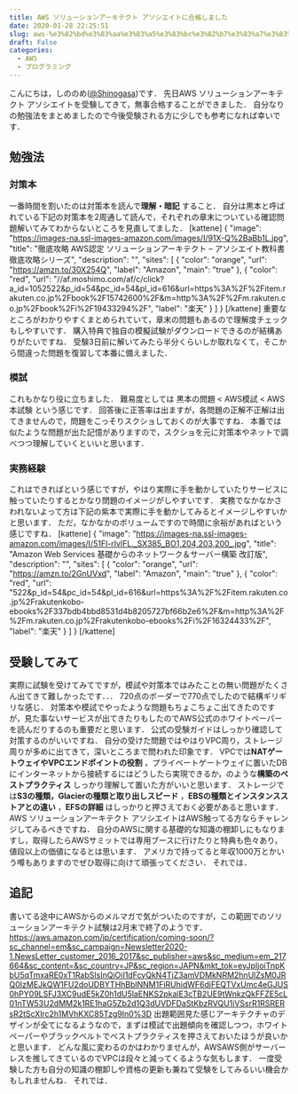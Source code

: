 ```yaml
---
title: AWS ソリューションアーキテクト アソシエイトに合格しました
date: 2020-01-28 22:25:51
slug: aws-%e3%82%bd%e3%83%aa%e3%83%a5%e3%83%bc%e3%82%b7%e3%83%a7%e3%83%b3%e3%82%a2%e3%83%bc%e3%82%ad%e3%83%86%e3%82%af%e3%83%88-%e3%82%a2%e3%82%bd%e3%82%b7%e3%82%a8%e3%82%a4%e3%83%88%e3%82%92%e5%8f%96
draft: False
categories:
  - AWS
  - プログラミング
---
```


こんにちは，しののめ([@Shinogasa](https://twitter.com/Shinogasa))です． 先日AWS ソリューションアーキテクト アソシエイトを受験してきて，無事合格することができました． 自分なりの勉強法をまとめましたので今後受験される方に少しでも参考になれば幸いです． 

## 勉強法

### 対策本

一番時間を割いたのは対策本を読んで**理解・暗記** すること． 自分は黒本と呼ばれている下記の対策本を2周通して読んで，それぞれの章末についている確認問題解いてみてわからないところを見直してました． [kattene] { "image": "https://images-na.ssl-images-amazon.com/images/I/91X-Q%2BaBb1L.jpg", "title": "徹底攻略 AWS認定 ソリューションアーキテクト – アソシエイト教科書 徹底攻略シリーズ", "description": "", "sites": [ { "color": "orange", "url": "https://amzn.to/30X254Q", "label": "Amazon", "main": "true" }, { "color": "red", "url": "//af.moshimo.com/af/c/click?a_id=1052522&p_id=54&pc_id=54&pl_id=616&url=https%3A%2F%2Fitem.rakuten.co.jp%2Fbook%2F15742600%2F&m=http%3A%2F%2Fm.rakuten.co.jp%2Fbook%2Fi%2F19433294%2F", "label": "楽天" } ] } [/kattene] 重要なところがわかりやすくまとめられていて，章末の問題もあるので理解度チェックもしやすいです． 購入特典で独自の模擬試験がダウンロードできるのが結構ありがたいですね． 受験3日前に解いてみたら半分くらいしか取れなくて，そこから間違った問題を復習して本番に備えました． 

### 模試

これもかなり役に立ちました． 難易度としては 黒本の問題 < AWS模試 < AWS本試験 という感じです． 回答後に正答率は出ますが，各問題の正解不正解は出てきませんので，問題をこっそりスクショしておくのが大事ですね． 本番では似たような問題が出た記憶がありますので，スクショを元に対策本やネットで調べつつ理解していくといいと思います． 

### 実務経験

これはできればという感じですが，やはり実際に手を動かしていたりサービスに触っていたりするとかなり問題のイメージがしやすいです． 実務でなかなかさわれないよって方は下記の紫本で実際に手を動かしてみるとイメージしやすいかと思います． ただ，なかなかのボリュームですので時間に余裕があればという感じですね． [kattene] { "image": "https://images-na.ssl-images-amazon.com/images/I/51Fl-rIvlFL._SX385_BO1,204,203,200_.jpg", "title": "Amazon Web Services 基礎からのネットワーク＆サーバー構築 改訂版", "description": "", "sites": [ { "color": "orange", "url": "https://amzn.to/2GnUVxd", "label": "Amazon", "main": "true" }, { "color": "red", "url": "522&p_id=54&pc_id=54&pl_id=616&url=https%3A%2F%2Fitem.rakuten.co.jp%2Frakutenkobo-ebooks%2F337bdb4bbd8531d4b8205727bf66b2e6%2F&m=http%3A%2F%2Fm.rakuten.co.jp%2Frakutenkobo-ebooks%2Fi%2F16324433%2F", "label": "楽天" } ] } [/kattene] 

## 受験してみて

実際に試験を受けてみてですが，模試や対策本ではみたことの無い問題がたくさん出てきて難しかったです．．． 720点のボーダーで770点でしたので結構ギリギリな感じ． 対策本や模試でやったような問題もちょこちょこ出てきたのですが，見た事ないサービスが出てきたりもしたのでAWS公式のホワイトペーパーを読んだりするのも重要だと思います． 公式の受験ガイドはしっかり確認して対策するのがいいですね． 自分の受けた問題ではやはりVPC周り，ストレージ周りが多めに出てきて，深いところまで問われた印象です． VPCでは**NATゲートウェイやVPCエンドポイントの役割** ，プライベートゲートウェイに置いたDBにインターネットから接続するにはどうしたら実現できるか，のような**構築のベストプラクティス** しっかり理解して置いた方がいいと思います． ストレージでは**S3の種類，Glacierの種類と取り出しスピード** ，**EBSの種類とインスタンスストアとの違い** ，**EFSの詳細** はしっかりと押さえておく必要があると思います． AWS ソリューションアーキテクト アソシエイトはAWS触ってる方ならチャレンジしてみるべきですね． 自分のAWSに関する基礎的な知識の棚卸しにもなりますし，取得したらAWSサミットでは専用ブースに行けたりと特典も色々あり，値段以上の価値になるとは思います． アメリカで持ってると年収1000万とかいう噂もありますのでぜひ取得に向けて頑張ってください． それでは． 

## 追記

書いてる途中にAWSからのメルマガで気がついたのですが，この範囲でのソリューションアーキテクト試験は2月末で終了のようです． https://aws.amazon.com/jp/certification/coming-soon/?sc_channel=em&sc_campaign=Newsletter2020-1.NewsLetter_customer_2016_2017&sc_publisher=aws&sc_medium=em_217664&sc_content=&sc_country=JP&sc_region=JAPN&mkt_tok=eyJpIjoiTnpKbU5qTmxaRE0xT1RabSIsInQiOiI1dFcyQkN4TjZ3amVDMkNRM2hnUlZsM0JRQ0IzMEJkQW1FU2doUDBYTHhBblNNM1FiRUhidWF6djFEQTVxUmc4eGJUS0hPY09LSFJ3XC9udE5kZ0h1dU5laENKS2pkalE3cTB2UE9tWnkzQkFFZE5cL01nTW53U2dMM2k1RE1haG5Zb2d1Q3dUVDFDaStKbzRVQU1iVSsrR1RSRERsR2tScXlrc2h1MVhKXC85Tzg9In0%3D   出題範囲見た感じアーキテクチャのデザインが全てになるようなので，まずは模試で出題傾向を確認しつつ，ホワイトペーパーやブラックベルトでベストプラクティスを押さえておいたほうが良いかと思います． どんな風に変わるのかはわかりませんが，AWSAWS側がサーバーレスを推してきているのでVPCは段々と減ってくるような気もします． 一度受験した方も自分の知識の棚卸しや資格の更新も兼ねて受験をしてみるいい機会かもしれませんね． それでは．
